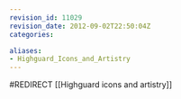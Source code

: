 ```yaml
---
revision_id: 11029
revision_date: 2012-09-02T22:50:04Z
categories:

aliases:
- Highguard_Icons_and_Artistry
---
```


#REDIRECT [[Highguard icons and artistry]]